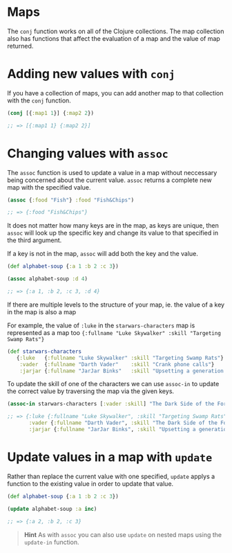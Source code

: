 # Maps

The `conj` function works on all of the Clojure collections.  The map collection also has functions that affect the evaluation of a map and the value of map returned.

# Adding new values with `conj`

If you have a collection of maps, you can add another map to that collection with the `conj` function.

```clojure
(conj [{:map1 1}] {:map2 2})

;; => [{:map1 1} {:map2 2}]
```


# Changing values with `assoc`

The `assoc` function is used to update a value in a map without neccessary being concerned about the current value.  `assoc` returns a complete new map with the specified value. 

```clojure
(assoc {:food "Fish"} :food "Fish&Chips")

;; => {:food "Fish&Chips"}
```

It does not matter how many keys are in the map, as keys are unique, then `assoc` will look up the specific key and change its value to that specified in the third argument.

If a key is not in the map, `assoc` will add both the key and the value.

```clojure
(def alphabet-soup {:a 1 :b 2 :c 3})

(assoc alphabet-soup :d 4)

;; => {:a 1, :b 2, :c 3, :d 4}
```

If there are multiple levels to the structure of your map, ie. the value of a key in the map is also a map 

For example, the value of `:luke` in the `starwars-characters` map is represented as a map too `{:fullname "Luke Skywalker" :skill "Targeting Swamp Rats"}`

```clojure
(def starwars-characters
   {:luke   {:fullname "Luke Skywalker" :skill "Targeting Swamp Rats"}
    :vader  {:fullname "Darth Vader"    :skill "Crank phone calls"}
    :jarjar {:fullname "JarJar Binks"   :skill "Upsetting a generation of fans"}})
```

To update the skill of one of the characters we can use `assoc-in` to update the correct value by traversing the map via the given keys.

```clojure
(assoc-in starwars-characters [:vader :skill] "The Dark Side of the Force")

;; => {:luke {:fullname "Luke Skywalker", :skill "Targeting Swamp Rats"}, 
       :vader {:fullname "Darth Vader", :skill "The Dark Side of the Force"}, 
       :jarjar {:fullname "JarJar Binks", :skill "Upsetting a generation of fans"}}
```

# Update values in a map with `update`

Rather than replace the current value with one specified, `update` applys a function to the existing value in order to update that value.

```clojure
(def alphabet-soup {:a 1 :b 2 :c 3})

(update alphabet-soup :a inc)

;; => {:a 2, :b 2, :c 3}
```

> **Hint** As with `assoc` you can also use `update` on nested maps using the `update-in` function.
